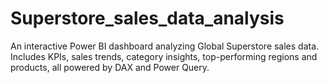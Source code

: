 # Superstore_sales_data_analysis
An interactive Power BI dashboard analyzing Global Superstore sales data. Includes KPIs, sales trends, category insights, top-performing regions and products, all powered by DAX and Power Query.
